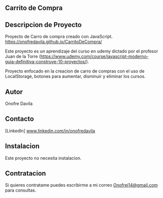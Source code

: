 ## Carrito de Compra
## Descripcion de Proyecto
Proyecto de Carro de compra creado con JavaScript. https://onofredavila.github.io/CarritoDeCompra/

Este proyecto es un aprendizaje del curso en udemy dictado por el profesor Juan de la Torre (https://www.udemy.com/course/javascript-moderno-guia-definitiva-construye-10-proyectos/).

Proyecto enfocado en la creacion de carro de compras con el uso de LocalStorage, botones para aumentar, disminuir y eliminar los cursos.

## Autor
Onofre Davila

## Contacto
[LinkedIn] www.linkedin.com/in/onofredavila

## Instalacion
Este proyecto no necesita instalacion.

## Contratacion
Si quieres contratame puedes escribirme a mi correo Onofrej14@gmail.com para consultas.
